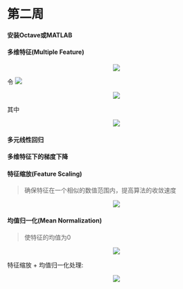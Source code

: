 # 第二周

#### 安装Octave或MATLAB

#### 多维特征(Multiple Feature)

<div align="center"><img src="http://latex.codecogs.com/svg.latex?f(x)=b&plus;w_{1}x_{1}&plus;w_{2}x_{2}&plus;...&plus;w_{n}x_{n}" /></a></div>

令 <img src="http://latex.codecogs.com/svg.latex?\inline&space;w_{0}=b,x_{0}=1" /></a>

<div align="center"><img src="http://latex.codecogs.com/svg.latex?f(x)=w_{0}x_{0}&plus;w_{1}x_{1}&plus;...&plus;w_{n}x_{n}=\begin{bmatrix}&space;w_{0}&space;&&space;w_{1}&space;&&space;...&space;&&space;w_{n}&space;\end{bmatrix}&space;\begin{bmatrix}&space;x_{0}\\&space;x_{1}\\&space;...\\&space;x_{n}&space;\end{bmatrix}=w^{T}x" /></a></div>

其中

<div align="center"><img src="http://latex.codecogs.com/svg.latex?\inline&space;\large&space;w=\begin{bmatrix}&space;w_{0}\\&space;w_{1}\\&space;...\\&space;w_{n}&space;\end{bmatrix},x=\begin{bmatrix}&space;x_{0}\\&space;x_{1}\\&space;...\\&space;x_{n}&space;\end{bmatrix}" /></a></div>

#### 多元线性回归

#### 多维特征下的梯度下降

#### 特征缩放(Feature Scaling)

> 确保特征在一个相似的数值范围内，提高算法的收敛速度

<div align="center"><img src="http://latex.codecogs.com/svg.latex?x_{i}=\frac{x_{i}}{max(x_{i})}" /></a></div>

#### 均值归一化(Mean Normalization)

> 使特征的均值为0

<div align="center"><img src="http://latex.codecogs.com/svg.latex?x_{i}=x_{i}-\bar{x_{i}}" /></a></div>

特征缩放 + 均值归一化处理:

<div align="center"><img src="http://latex.codecogs.com/svg.latex?x_{i}=\frac{x_{i}-\bar{x_{i}}}{max(x_{i})-min(x_{i})}" /></a></div>
